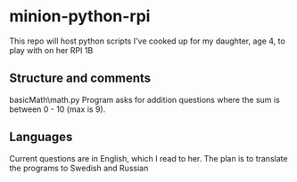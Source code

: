 # minion-python-rpi
This repo will host python scripts I've cooked up for my daughter, age 4, to play with on her RPI 1B

## Structure and comments
basicMath\math.py
  Program asks for addition questions where the sum is between 0 - 10 (max is 9).

## Languages
Current questions are in English, which I read to her. The plan is to translate the programs to Swedish and Russian
